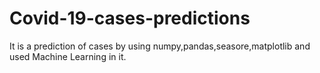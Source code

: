 # Covid-19-cases-predictions
It is a prediction of cases by using numpy,pandas,seasore,matplotlib and used Machine Learning in it.
